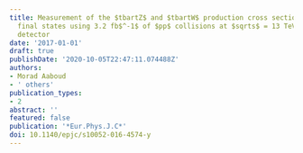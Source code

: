 ```yaml
---
title: Measurement of the $tbartZ$ and $tbartW$ production cross sections in multilepton
  final states using 3.2 fb$^-1$ of $pp$ collisions at $sqrts$ = 13 TeV with the ATLAS
  detector
date: '2017-01-01'
draft: true
publishDate: '2020-10-05T22:47:11.074488Z'
authors:
- Morad Aaboud
- ' others'
publication_types:
- 2
abstract: ''
featured: false
publication: '*Eur.Phys.J.C*'
doi: 10.1140/epjc/s10052-016-4574-y
---
```


